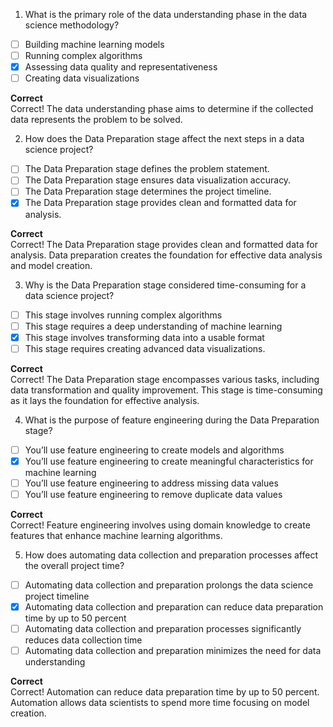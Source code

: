 1. What is the primary role of the data understanding phase in the data science methodology?  

- [ ] Building machine learning models  
- [ ] Running complex algorithms  
- [x] Assessing data quality and representativeness  
- [ ] Creating data visualizations  

**Correct**  
Correct! The data understanding phase aims to determine if the collected data represents the problem to be solved.

2. How does the Data Preparation stage affect the next steps in a data science project?  

- [ ] The Data Preparation stage defines the problem statement.  
- [ ] The Data Preparation stage ensures data visualization accuracy.  
- [ ] The Data Preparation stage determines the project timeline.  
- [x] The Data Preparation stage provides clean and formatted data for analysis.  

**Correct**  
Correct! The Data Preparation stage provides clean and formatted data for analysis. Data preparation creates the foundation for effective data analysis and model creation.

3. Why is the Data Preparation stage considered time-consuming for a data science project?  

- [ ] This stage involves running complex algorithms  
- [ ] This stage requires a deep understanding of machine learning  
- [x] This stage involves transforming data into a usable format  
- [ ] This stage requires creating advanced data visualizations.  

**Correct**  
Correct! The Data Preparation stage encompasses various tasks, including data transformation and quality improvement. This stage is time-consuming as it lays the foundation for effective analysis.

4. What is the purpose of feature engineering during the Data Preparation stage?  

- [ ] You’ll use feature engineering to create models and algorithms  
- [x] You’ll use feature engineering to create meaningful characteristics for machine learning  
- [ ] You’ll use feature engineering to address missing data values  
- [ ] You’ll use feature engineering to remove duplicate data values  

**Correct**  
Correct! Feature engineering involves using domain knowledge to create features that enhance machine learning algorithms.

5. How does automating data collection and preparation processes affect the overall project time?  

- [ ] Automating data collection and preparation prolongs the data science project timeline  
- [x] Automating data collection and preparation can reduce data preparation time by up to 50 percent  
- [ ] Automating data collection and preparation processes significantly reduces data collection time  
- [ ] Automating data collection and preparation minimizes the need for data understanding  

**Correct**  
Correct! Automation can reduce data preparation time by up to 50 percent. Automation allows data scientists to spend more time focusing on model creation.